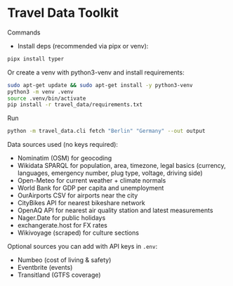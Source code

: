 # Travel Data Toolkit

Commands

- Install deps (recommended via pipx or venv):

```bash
pipx install typer
```

Or create a venv with python3-venv and install requirements:

```bash
sudo apt-get update && sudo apt-get install -y python3-venv
python3 -m venv .venv
source .venv/bin/activate
pip install -r travel_data/requirements.txt
```

Run

```bash
python -m travel_data.cli fetch "Berlin" "Germany" --out output
```

Data sources used (no keys required):
- Nominatim (OSM) for geocoding
- Wikidata SPARQL for population, area, timezone, legal basics (currency, languages, emergency number, plug type, voltage, driving side)
- Open-Meteo for current weather + climate normals
- World Bank for GDP per capita and unemployment
- OurAirports CSV for airports near the city
- CityBikes API for nearest bikeshare network
- OpenAQ API for nearest air quality station and latest measurements
- Nager.Date for public holidays
- exchangerate.host for FX rates
- Wikivoyage (scraped) for culture sections

Optional sources you can add with API keys in `.env`:
- Numbeo (cost of living & safety)
- Eventbrite (events)
- Transitland (GTFS coverage)